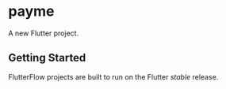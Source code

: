 # payme

A new Flutter project.

## Getting Started

FlutterFlow projects are built to run on the Flutter _stable_ release.

